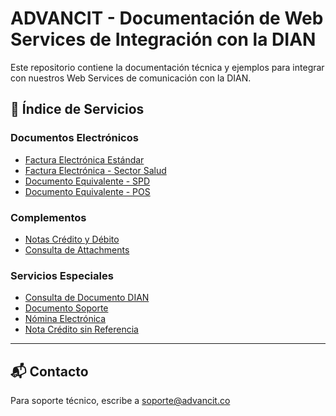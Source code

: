 # ADVANCIT - Documentación de Web Services de Integración con la DIAN

Este repositorio contiene la documentación técnica y ejemplos para integrar con nuestros Web Services de comunicación con la DIAN.

## 📌 Índice de Servicios

### Documentos Electrónicos
- [Factura Electrónica Estándar](./factura-electronica/)
- [Factura Electrónica - Sector Salud](./factura-sector-salud/)
- [Documento Equivalente - SPD](./documentos-equivalentes/SPD/)
- [Documento Equivalente - POS](./documentos-equivalentes/POS/)

### Complementos
- [Notas Crédito y Débito](./notas/)
- [Consulta de Attachments](./consulta-attachments/)

### Servicios Especiales
- [Consulta de Documento DIAN](./consulta-documento-dian/)
- [Documento Soporte](./documento-soporte/)
- [Nómina Electrónica](./nomina-electronica/)
- [Nota Crédito sin Referencia](./nota-credito-sin-referencia/)

---

## 📬 Contacto

Para soporte técnico, escribe a soporte@advancit.co
